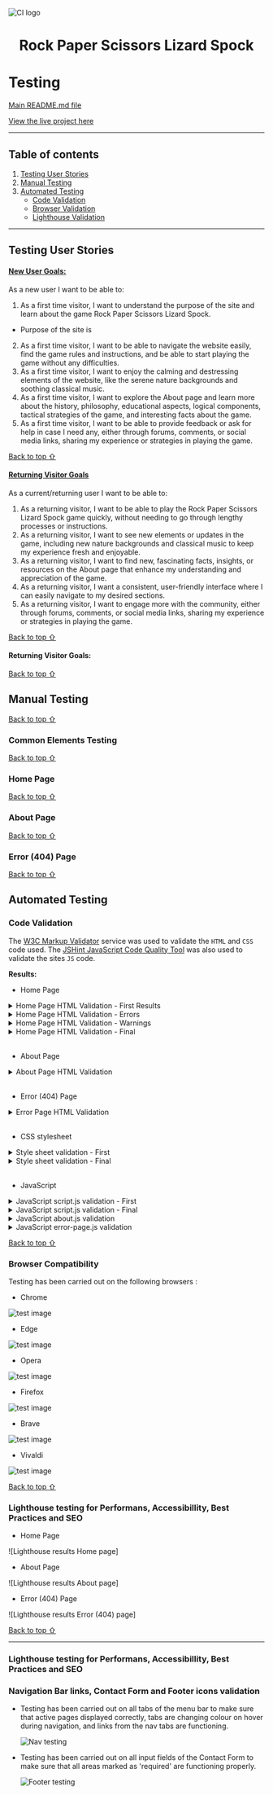 ![CI logo](https://codeinstitute.s3.amazonaws.com/fullstack/ci_logo_small.png)
<h1 align="center">Rock Paper Scissors Lizard Spock</h1>



# Testing 

[Main README.md file](/README.md)

[View the live project here](https://vica781.github.io/Rock_Paper_Scissors_Lizard_Spock_PP2/)

***

## Table of contents
1. [Testing User Stories](#testing-user-stories)
2. [Manual Testing](#manual-testing)
3. [Automated Testing](#automated-testing) 
     - [Code Validation](#code-validation)
     - [Browser Validation](#browser-validation)
     - [Lighthouse Validation](#lighthouse-validation)

***

## Testing User Stories

#### <ins>New User Goals<ins>:

As a new user I want to be able to:

1. As a first time visitor, I want to understand the purpose of the site and learn about the game Rock Paper Scissors Lizard Spock.

- Purpose of the site is 

2. As a first time visitor, I want to be able to navigate the website easily, find the game rules and instructions, and be able to start playing the game without any difficulties. 
3. As a first time visitor, I want to enjoy the calming and destressing elements of the website, like the serene nature backgrounds and soothing classical music. 
4. As a first time visitor, I want to explore the About page and learn more about the history, philosophy, educational aspects, logical components, tactical strategies of the game, and interesting facts about the game.
5. As a first time visitor, I want to be able to provide feedback or ask for help in case I need any, either through forums, comments, or social media links, sharing my experience or strategies in playing the game.

[Back to top ⇧](#table-of-contents)

#### <ins>Returning Visitor Goals<ins>

   As a current/returning user I want to be able to:
1. As a returning visitor, I want to be able to play the Rock Paper Scissors Lizard Spock game quickly, without needing to go through lengthy processes or instructions. 
2. As a returning visitor, I want to see new elements or updates in the game, including new nature backgrounds and classical music to keep my experience fresh and enjoyable. 
3. As a returning visitor, I want to find new, fascinating facts, insights, or resources on the About page that enhance my understanding and appreciation of the game. 
4. As a returning visitor, I want a consistent, user-friendly interface where I can easily navigate to my desired sections. 
5. As a returning visitor, I want to engage more with the community, either through forums, comments, or social media links, sharing my experience or strategies in playing the game.

[Back to top ⇧](#table-of-contents)


  

#### Returning Visitor Goals:

[Back to top ⇧](#table-of-contents)



## Manual Testing



[Back to top ⇧](#table-of-contents)


### Common Elements Testing

[Back to top ⇧](#table-of-contents)
     
### Home Page

[Back to top ⇧](#table-of-contents)     

### About Page

[Back to top ⇧](#table-of-contents)
  
### Error (404) Page

[Back to top ⇧](#table-of-contents)    

## Automated Testing

### Code Validation

The [W3C Markup Validator](https://validator.w3.org/) service was used to validate the `HTML` and `CSS` code used. The [JSHint JavaScript Code Quality Tool](https://jshint.com/) was also used to validate the sites `JS` code.

**Results:**

- Home Page

<details>
<summary>Home Page HTML Validation - First Results</summary>

![Home Page HTML Validation - First Results](./assets/images/readme/readme-code-validation/html-code-validation/index-html-first-validation.png)

</details>

<details>
<summary>Home Page HTML Validation - Errors</summary>

![Home Page HTML Validation - Errors](./assets/images/readme/readme-code-validation/html-code-validation/index-html-errors.png)

</details>

<details>
<summary>Home Page HTML Validation - Warnings</summary>

![Home Page HTML Validation - Warnings](./assets/images/readme/readme-code-validation/html-code-validation/index-html-warnings.png)

</details>

<details>
<summary>Home Page HTML Validation - Final</summary>

![Home Page HTML Validation - Final](./assets/images/readme/readme-code-validation/html-code-validation/index-html-final-validation.png)

</details>

<br>

- About Page

<details>
<summary>About Page HTML Validation</summary>

![About Page HTML Validation](./assets/images/readme/readme-code-validation/html-code-validation/about-html-validation.png)

</details>

<br>

- Error (404) Page

<details>
<summary>Error Page HTML Validation</summary>

![Error Page HTML Validation](./assets/images/readme/readme-code-validation/html-code-validation/error-page-html-validation.png)

</details>

<br>   
   
- CSS stylesheet

<details>
<summary>Style sheet validation - First</summary>

![Style sheet validation - First](./assets/images/readme/readme-code-validation/css-code-validation/css-first-validation.png)

</details>

<details>
<summary>Style sheet validation - Final</summary>

![Style sheet validation - Final](./assets/images/readme/readme-code-validation/css-code-validation/css-final-validation.png)

</details>

<br>

- JavaScript

<details>
<summary>JavaScript script.js validation - First</summary>

![JavaScript script.js validation - First](./assets/images/readme/readme-code-validation/js-code-validation/script-first-js-validation.png)

</details>

<details>
<summary>JavaScript script.js validation - Final</summary>

![JavaScript script.js validation - Final](./assets/images/readme/readme-code-validation/js-code-validation/script-final-js-validation.png)

</details>

<details>
<summary>JavaScript about.js validation</summary>

![JavaScript about.js validation](./assets/images/readme/readme-code-validation/js-code-validation/about-js-validation.png)

</details>

<details>
<summary>JavaScript error-page.js validation</summary>

![JavaScript error-page.js validation](./assets/images/readme/readme-code-validation/js-code-validation/error-page-js-validation.png)

</details>

[Back to top ⇧](#table-of-contents)

### Browser Compatibility
  Testing has been carried out on the following browsers :

- Chrome 

![test image](./assets/images/readme/readme-browser-validation/readme-chrome-validation.png)

- Edge

![test image](./assets/images/readme/readme-browser-validation/readme-edge-validation.png)

- Opera 

![test image](./assets/images/readme/readme-browser-validation/readme-opera-validation.png)

- Firefox 

![test image](./assets/images/readme/readme-browser-validation/readme-firefox-validation.png)

- Brave 

![test image](./assets/images/readme/readme-browser-validation/readme-brave-validation.png)

- Vivaldi

![test image](./assets/images/readme/readme-browser-validation/readme-vivaldi-validation.png)


[Back to top ⇧](#table-of-contents)

### Lighthouse testing for Performans, Accessibillity, Best Practices and SEO

- Home Page

![Lighthouse results Home page]
        
- About Page

![Lighthouse results About page]

- Error (404) Page

![Lighthouse results Error (404) page]

[Back to top ⇧](#table-of-contents)

***
   


      
    
### Lighthouse testing for Performans, Accessibillity, Best Practices and SEO
    
    
### Navigation Bar links, Contact Form and Footer icons validation

  - Testing has been carried out on all tabs of the menu bar to make sure that active pages displayed correctly, tabs are changing colour on hover during navigation, and links from the nav tabs are functioning.
    
    ![Nav testing](./assets/image/readme_page/validation/validation_gifs/menu_links_test.gif)

  - Testing has been carried out on all input fields of the Contact Form to make sure that all areas marked as 'required' are functioning properly.  
    
    ![Footer testing](./assets/image/readme_page/validation/validation_gifs/social_media_links_test.gif)
 
     